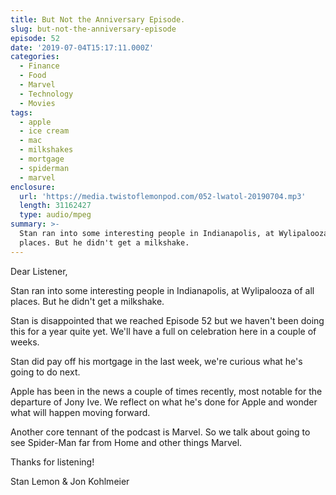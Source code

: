 ```yaml
---
title: But Not the Anniversary Episode.
slug: but-not-the-anniversary-episode
episode: 52
date: '2019-07-04T15:17:11.000Z'
categories:
  - Finance
  - Food
  - Marvel
  - Technology
  - Movies
tags:
  - apple
  - ice cream
  - mac
  - milkshakes
  - mortgage
  - spiderman
  - marvel
enclosure:
  url: 'https://media.twistoflemonpod.com/052-lwatol-20190704.mp3'
  length: 31162427
  type: audio/mpeg
summary: >-
  Stan ran into some interesting people in Indianapolis, at Wylipalooza of all
  places. But he didn't get a milkshake.
---
```


Dear Listener,

Stan ran into some interesting people in Indianapolis, at Wylipalooza of all places. But he didn't get a milkshake.

Stan is disappointed that we reached Episode 52 but we haven't been doing this for a year quite yet. We'll have a full on celebration here in a couple of weeks.

Stan did pay off his mortgage in the last week, we're curious what he's going to do next.

Apple has been in the news a couple of times recently, most notable for the departure of Jony Ive. We reflect on what he's done for Apple and wonder what will happen moving forward.

Another core tennant of the podcast is Marvel. So we talk about going to see Spider-Man far from Home and other things Marvel.

Thanks for listening!

Stan Lemon & Jon Kohlmeier

